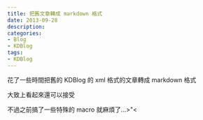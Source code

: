 ```yaml
---
title: 把舊文章轉成 markdown 格式
date: 2013-09-28
description:
categories:
- Blog
- KDBlog
tags:
- KDBlog
---
```


花了一些時間把舊的 KDBlog 的 xml 格式的文章轉成 markdown 格式

大致上看起來還可以接受

不過之前搞了一些特殊的 macro 就麻煩了...>"<
